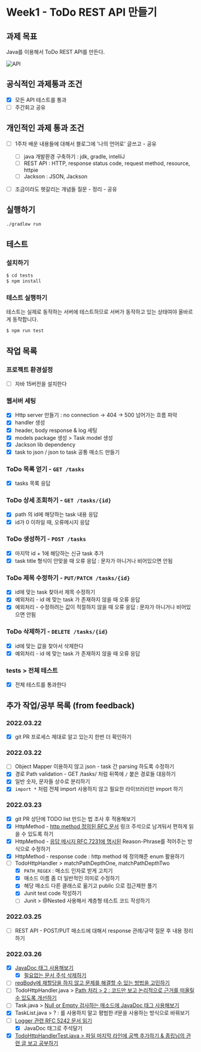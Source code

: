 # Week1 - ToDo REST API 만들기

## 과제 목표
Java를 이용해서 ToDo REST API를 만든다.

![API](https://user-images.githubusercontent.com/14071105/103476206-0456f280-4df7-11eb-89c4-d61845ef45ec.png)

## 공식적인 과제통과 조건

- [x] 모든 API 테스트를 통과
- [ ] 주간회고 공유

## 개인적인 과제 통과 조건

- [ ] 1주차 배운 내용들에 대해서 블로그에 '나의 언어로' 글쓰고 - 공유
   - [ ] java 개발환경 구축하기 : jdk, gradle, intelliJ
   - [ ] REST API : HTTP, response status code, request method, resource, httpie
   - [ ] Jackson : JSON, Jackson
- [ ] 조금이라도 헷갈리는 개념들 질문 - 정리 - 공유


## 실행하기

```bash
./gradlew run
```

## 테스트

### 설치하기

```bash
$ cd tests
$ npm install
```

### 테스트 실행하기

테스트는 실제로 동작하는 서버에 테스트하므로 서버가 동작하고 있는 상태여야 올바르게 동작합니다.

```bash
$ npm run test
```


## 작업 목록

### 프로젝트 환경설정

- [ ] 자바 15버전을 설치한다

### 웹서버 세팅

- [x] Http server 만들기 : no connection -> 404 -> 500 넘어가는 흐름 파악
- [x] handler 생성
- [x] header, body response & log 세팅
- [x] models package 생성 > Task model 생성
- [x] Jackson lib dependency
- [x] task to json / json to task 공통 매소드 만들기

### ToDo 목록 얻기 - `GET /tasks`

- [x] tasks 목록 응답

### ToDo 상세 조회하기 - `GET /tasks/{id}`

- [x] path 의 id에 해당하는 task 내용 응답
- [x] id가 0 이하일 때, 오류메시지 응답

### ToDo 생성하기 - `POST /tasks`

- [x] 마지막 id + 1에 해당하는 신규 task 추가
- [x] task title 형식이 안맞을 때 오류 응답 : 문자가 아니거나 비어있으면 안됨

### ToDo 제목 수정하기 - `PUT/PATCH /tasks/{id}`

- [x] id에 맞는 task 찾아서 제목 수정하기
- [x] 예외처리 - id 에 맞는 task 가 존재하지 않을 때 오류 응답
- [x] 예외처리 - 수정하려는 값이 적절하지 않을 때 오류 응답 : 문자가 아니거나 비어있으면 안됨

### ToDo 삭제하기 - `DELETE /tasks/{id}`

- [x] id에 맞는 값을 찾아서 삭제한다
- [x] 예외처리 - id 에 맞는 task 가 존재하지 않을 때 오류 응답

### tests > 전체 테스트

- [x] 전체 테스트를 통과한다


## 추가 작업/공부 목록 (from feedback)

### 2022.03.22

- [x] git PR 프로세스 제대로 알고 있는지 한번 더 확인하기

### 2022.03.22

- [ ] Object Mapper 이용하지 않고 json - task 간 parsing 하도록 수정하기
- [x] 경로 Path validation - GET /tasks/ 처럼 뒤쪽에 `/` 붙은 경로들 대응하기
- [x] 일반 숫자, 문자들 상수로 분리하기
- [x] `import *` 처럼 전체 import 사용하지 않고 필요한 라이브러리만 import 하기

### 2022.03.23

- [x] git PR 상단에 TODO list 만드는 법 조사 후 적용해보기
- [x] HttpMethod - [http method 정의된 RFC 문서](https://datatracker.ietf.org/doc/html/rfc7231#section-4.3) 링크 주석으로 남겨둬서 편하게 읽을 수 있도록 하기
- [x] HttpMethod - [응답 메시지 RFC 7231에 명시된](https://datatracker.ietf.org/doc/html/rfc7231#section-6.1) Reason-Phrase를 적어주는 방식으로 수정하기
- [x]  HttpMethod - response code : http method 에 정의해준 enum 활용하기
- [ ] TodoHttpHandler > matchPathDepthOne, matchPathDepthTwo
   - [x] `PATH_REGEX` : 매소드 인자로 받게 고치기
   - [x] 매소드 이름 좀 더 일반적인 의미로 수정하기
   - [x] 해당 매소드 다른 클래스로 옮기고 public 으로 접근제한 풀기
   - [x] Junit test code 작성하기
   - [ ] Junit > @Nested 사용해서 계층형 테스트 코드 작성하기

### 2022.03.25

- [ ] REST API - POST/PUT 매소드에 대해서 response 관례/규약 질문 후 내용 정리하기

### 2022.03.26

- [x] [JavaDoc 태그 사용해보기](https://github.com/CodeSoom/spring-week1-assignment-1/pull/82#discussion_r835233263)
   - [x] [필요없는 문서 주석 삭제하기](https://github.com/CodeSoom/spring-week1-assignment-1/pull/82#discussion_r835233823)
- [ ] [reqBody에 재할당을 하지 않고 문제를 해결할 수 있는 방법을 고민하기](https://github.com/CodeSoom/spring-week1-assignment-1/pull/82#discussion_r835235129)
- [ ] TodoHttpHandler.java > [Path 처리 > 2 : 코드만 보고 논리적으로 근거를 떠올릴 수 있도록 개선하기](https://github.com/CodeSoom/spring-week1-assignment-1/pull/82#discussion_r835236008)
- [ ] Task.java > [Null or Empty 검사하는 매소드에 JavaDoc 태그 사용해보기](https://github.com/CodeSoom/spring-week1-assignment-1/pull/82#discussion_r835237287)
- [x] TaskList.java > ? : 를 사용하지 말고 평범한 if문을 사용하는 방식으로 바꿔보기 
- [ ] [Logger 관련 RFC 5242 문서 읽기](https://github.com/CodeSoom/spring-week1-assignment-1/pull/82#discussion_r835239690)
   - [x] JavaDoc 태그로 주석달기
- [x] [TodoHttpHandlerTest.java > 파일 마지막 라인에 공백 추가하기 & 종립님의 관련 글 보고 공부하기](https://github.com/CodeSoom/spring-week1-assignment-1/pull/82#discussion_r835240867)
